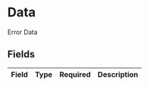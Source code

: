# Data

Error Data


## Fields

| Field       | Type        | Required    | Description |
| ----------- | ----------- | ----------- | ----------- |